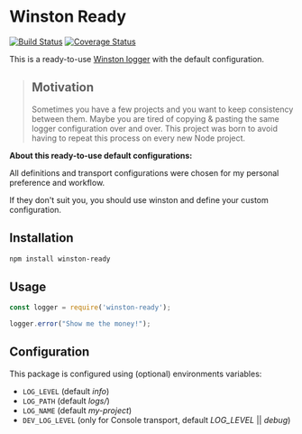 # Winston Ready

[![Build Status](https://travis-ci.org/leandrojdl/winston-ready.svg?branch=master)](https://travis-ci.org/leandrojdl/winston-ready)
[![Coverage Status](https://coveralls.io/repos/github/leandrojdl/winston-ready/badge.svg?branch=master)](https://coveralls.io/github/leandrojdl/winston-ready?branch=master)

This is a ready-to-use [Winston logger](https://github.com/winstonjs/winston) with the default configuration.

> ## Motivation
>
> Sometimes you have a few projects and you want to keep consistency between them.
> Maybe you are tired of copying & pasting the same logger configuration over and over.
> This project was born to avoid having to repeat this process on every new Node project.

**About this ready-to-use default configurations:**

All definitions and transport configurations were chosen for my personal preference and workflow.

If they don't suit you, you should use winston and define your custom configuration.

## Installation

```sh
npm install winston-ready
```

## Usage

```js
const logger = require('winston-ready');

logger.error("Show me the money!");
```

## Configuration

This package is configured using (optional) environments variables:

* `LOG_LEVEL` (default _info_)
* `LOG_PATH` (default _logs/_)
* `LOG_NAME` (default _my-project_)
* `DEV_LOG_LEVEL` (only for Console transport, default _LOG\_LEVEL_ || _debug_)
